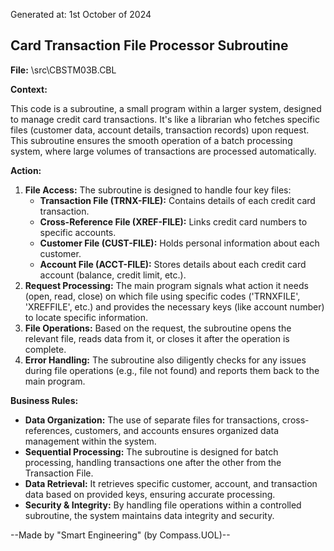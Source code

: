 Generated at: 1st October of 2024

##  Card Transaction File Processor Subroutine

**File:**  \src\CBSTM03B.CBL

**Context:**

This code is a subroutine, a small program within a larger system, designed to manage credit card transactions. It's like a librarian who fetches specific files (customer data, account details, transaction records) upon request. This subroutine ensures the smooth operation of a batch processing system, where large volumes of transactions are processed automatically.

**Action:**

1. **File Access:** The subroutine is designed to handle four key files:
    - **Transaction File (TRNX-FILE):** Contains details of each credit card transaction.
    - **Cross-Reference File (XREF-FILE):** Links credit card numbers to specific accounts.
    - **Customer File (CUST-FILE):** Holds personal information about each customer.
    - **Account File (ACCT-FILE):** Stores details about each credit card account (balance, credit limit, etc.).
2. **Request Processing:** The main program signals what action it needs (open, read, close) on which file using specific codes ('TRNXFILE', 'XREFFILE', etc.) and provides the necessary keys (like account number) to locate specific information.
3. **File Operations:** Based on the request, the subroutine opens the relevant file, reads data from it, or closes it after the operation is complete. 
4. **Error Handling:** The subroutine also diligently checks for any issues during file operations (e.g., file not found) and reports them back to the main program.

**Business Rules:**

* **Data Organization:**  The use of separate files for transactions, cross-references, customers, and accounts ensures organized data management within the system.
* **Sequential Processing:** The subroutine is designed for batch processing, handling transactions one after the other from the Transaction File.
* **Data Retrieval:**  It retrieves specific customer, account, and transaction data based on provided keys, ensuring accurate processing.
* **Security & Integrity:** By handling file operations within a controlled subroutine, the system maintains data integrity and security.

--Made by "Smart Engineering" (by Compass.UOL)--